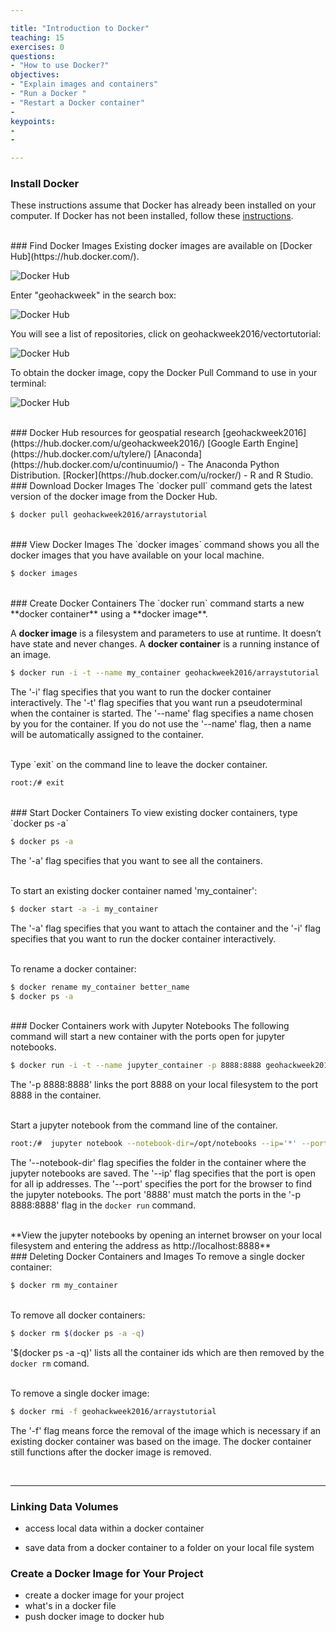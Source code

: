 ```yaml
---

title: "Introduction to Docker"
teaching: 15
exercises: 0
questions:
- "How to use Docker?"
objectives:
- "Explain images and containers"
- "Run a Docker "
- "Restart a Docker container"
-
keypoints:
-
-

---
```



### Install Docker
These instructions assume that Docker has already been installed on your computer.  If Docker has not been installed, follow these [instructions](https://geohackweek.github.io/preliminary/01-install-docker).

<br>
### Find Docker Images
Existing docker images are available on [Docker Hub](https://hub.docker.com/).

![Docker Hub](https://raw.githubusercontent.com/geohackweek/Introductory/gh-pages/assets/img/dockertutorial/DockerHub1.png)


Enter "geohackweek" in the search box:

![Docker Hub](https://raw.githubusercontent.com/geohackweek/Introductory/gh-pages/assets/img/dockertutorial/DockerHub2.png)


You will see a list of repositories, click on geohackweek2016/vectortutorial:

![Docker Hub](https://raw.githubusercontent.com/geohackweek/Introductory/gh-pages/assets/img/dockertutorial/DockerHub3.png)


To obtain the docker image, copy the Docker Pull Command to use in your terminal:

![Docker Hub](https://raw.githubusercontent.com/geohackweek/Introductory/gh-pages/assets/img/dockertutorial/DockerHub4.png)

<br>
### Docker Hub resources for geospatial research
[geohackweek2016](https://hub.docker.com/u/geohackweek2016/)   
[Google Earth Engine](https://hub.docker.com/u/tylere/)   
[Anaconda](https://hub.docker.com/u/continuumio/) - The Anaconda Python Distribution.   
[Rocker](https://hub.docker.com/u/rocker/) - R and R Studio.

<br>
### Download Docker Images
The `docker pull` command gets the latest version of the docker image from the Docker Hub.   

```bash
$ docker pull geohackweek2016/arraystutorial
```

<br>
### View Docker Images
The `docker images` command shows you all the docker images that you have available on your local machine.   

```bash
$ docker images
```

<br>
### Create Docker Containers
The `docker run` command starts a new **docker container** using a **docker image**.

A **docker image** is a filesystem and parameters to use at runtime. It doesn’t have state and never changes. A **docker container** is a running instance of an image.

```bash
$ docker run -i -t --name my_container geohackweek2016/arraystutorial
```
The '-i' flag specifies that you want to run the docker container interactively. The '-t' flag specifies that you want run a pseudoterminal when the container is started.  The '--name' flag specifies a name chosen by you for the container.  If you do not use the '--name' flag, then a name will be automatically assigned to the container.

<br>
Type `exit` on the command line to leave the docker container.   

```bash
root:/# exit
```

<br>
### Start Docker Containers
To view existing docker containers, type `docker ps -a`

```bash
$ docker ps -a
```
The '-a' flag specifies that you want to see all the containers.

<br>
To start an existing docker container named 'my_container':   

```bash
$ docker start -a -i my_container
```
The '-a' flag specifies that you want to attach the container and the '-i' flag specifies that you want to run the docker container interactively.

<br>
To rename a docker container:   

```bash
$ docker rename my_container better_name
$ docker ps -a
```

<br>
### Docker Containers work with Jupyter Notebooks
The following command will start a new container with the ports open for jupyter notebooks.   

```bash
$ docker run -i -t --name jupyter_container -p 8888:8888 geohackweek2016/arraystutorial
```
The '-p 8888:8888' links the port 8888 on your local filesystem to the port 8888 in the container.

<br>
Start a jupyter notebook from the command line of the container.

```bash
root:/#  jupyter notebook --notebook-dir=/opt/notebooks --ip='*' --port=8888 --no-browser
```
The '--notebook-dir' flag specifies the folder in the container where the jupyter notebooks are saved.  The '--ip' flag specifies that the port is open for all ip addresses.  The '--port' specifies the port for the browser to find the jupyter notebooks.  The port '8888' must match the ports in the '-p 8888:8888' flag in the `docker run` command.

<br>
**View the jupyter notebooks by opening an internet browser on your local filesystem and entering the address as http://localhost:8888**

<br>
### Deleting Docker Containers and Images
To remove a single docker container:   

```bash
$ docker rm my_container
```

<br>
To remove all docker containers:   

```bash
$ docker rm $(docker ps -a -q)
```
'$(docker ps -a -q)' lists all the container ids which are then removed by the `docker rm` comand.

<br> 
To remove a single docker image:   

```bash
$ docker rmi -f geohackweek2016/arraystutorial
```
The '-f' flag means force the removal of the image which is necessary if an existing docker container was based on the image.  The docker container still functions after the docker image is removed.

<br>
<hr color="black">   

### Linking Data Volumes


- access local data within a docker container

- save data from a docker container to a folder on your local file system


### Create a Docker Image for Your Project
- create a docker image for your project
- what's in a docker file
- push docker image to docker hub
